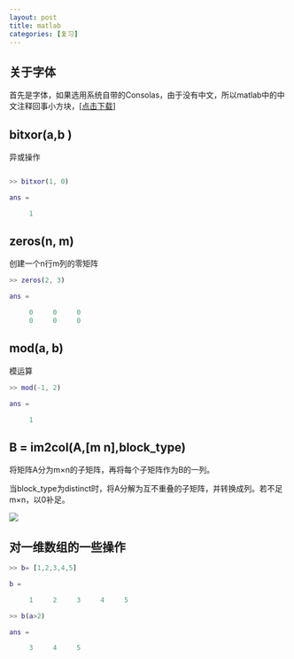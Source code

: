 ```yaml
---
layout: post
title: matlab
categories: [复习]
---
```

## 关于字体
首先是字体，如果选用系统自带的Consolas，由于没有中文，所以matlab中的中文注释回事小方块，[[点击下载]](<http://pan.baidu.com/s/1jHTQFdW>)

## bitxor(a,b )
异或操作 
```matlab

>> bitxor(1, 0)

ans =

     1
```

## zeros(n, m)
创建一个n行m列的零矩阵
```matlab
>> zeros(2, 3)

ans =

     0     0     0
     0     0     0
```

## mod(a, b)
模运算
```matlab
>> mod(-1, 2)

ans =

     1
```

## B = im2col(A,[m n],block_type)
将矩阵A分为m×n的子矩阵，再将每个子矩阵作为B的一列。

当block_type为distinct时，将A分解为互不重叠的子矩阵，并转换成列。若不足m×n，以0补足。

![](http://i2.muimg.com/567571/06fb6fa661128240.png)

## 对一维数组的一些操作
```matlab
>> b= [1,2,3,4,5]

b =

     1     2     3     4     5

>> b(a>2)

ans =

     3     4     5
```
